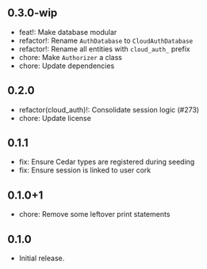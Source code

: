 ## 0.3.0-wip

- feat!: Make database modular
- refactor!: Rename `AuthDatabase` to `CloudAuthDatabase`
- refactor!: Rename all entities with `cloud_auth_` prefix
- chore: Make `Authorizer` a class
- chore: Update dependencies

## 0.2.0

- refactor(cloud_auth)!: Consolidate session logic (#273)
- chore: Update license

## 0.1.1

- fix: Ensure Cedar types are registered during seeding
- fix: Ensure session is linked to user cork

## 0.1.0+1

- chore: Remove some leftover print statements

## 0.1.0

- Initial release.
